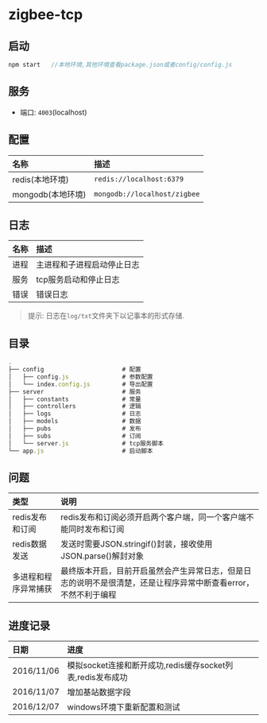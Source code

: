 ﻿# zigbee-tcp

## 启动

```javascript
npm start   //本地环境,其他环境查看package.json或者config/config.js
```

## 服务

- 端口: `4003`(localhost)

## 配置

| 名称      |     描述 |
| :-------- | :--------|
| redis(本地环境)    |   `redis://localhost:6379` |
| mongodb(本地环境)  |   `mongodb://localhost/zigbee` |

## 日志

| 名称      |     描述 |
| :-------- | :--------|
| 进程    |   主进程和子进程启动停止日志 |
| 服务    |   tcp服务启动和停止日志 |
| 错误    |   错误日志 |

>提示: 日志在`log/txt`文件夹下以记事本的形式存储.


## 目录

```javascript
.
├── config                      # 配置
│   ├── config.js               # 参数配置
│   └── index.config.js         # 导出配置
├── server                      # 服务
│   ├── constants               # 常量
│   ├── controllers             # 逻辑
│   ├── logs                    # 日志
│   ├── models                  # 数据
│   ├── pubs                    # 发布
│   ├── subs                    # 订阅
│   └── server.js               # tcp服务脚本
└── app.js                      # 启动脚本
```

## 问题

| 类型      |    说明  |
| :-------- | :--------|
| redis发布和订阅|   redis发布和订阅必须开启两个客户端，同一个客户端不能同时发布和订阅 |
| redis数据发送   |   发送时需要JSON.stringif()封装，接收使用JSON.parse()解封对象 |
| 多进程和程序异常捕获   |  最终版本开启，目前开启虽然会产生异常日志，但是日志的说明不是很清楚，还是让程序异常中断查看error，不然不利于编程 |


## 进度记录

| 日期      |     进度 |
| :-------- | :--------|
| 2016/11/06    |   模拟socket连接和断开成功,redis缓存socket列表,redis发布成功 |
| 2016/11/07    |   增加基站数据字段 |
| 2016/12/07    |   windows环境下重新配置和测试 |

